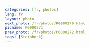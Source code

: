```yaml
---
categories: [fr, photos]
lang: fr
layout: photo
next_photo: /fr/photos/P0000270.html
picname: P0000271
prev_photo: /fr/photos/P0000272.html
tags: [Steinbock]
---
```


